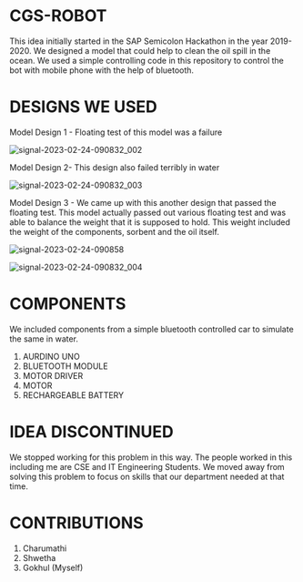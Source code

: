# CGS-ROBOT
This idea initially started in the SAP Semicolon Hackathon in the year 2019-2020. We designed a model that could help to clean the oil spill in the ocean. We used a simple controlling code in this repository to control the bot with mobile phone with the help of bluetooth.

# DESIGNS WE USED
Model Design 1 - Floating test of this model was a failure

![signal-2023-02-24-090832_002](https://user-images.githubusercontent.com/84320534/221086385-69601cc0-f550-4263-8b10-30a9cfd33159.gif)

Model Design 2- This design also failed terribly in water

![signal-2023-02-24-090832_003](https://user-images.githubusercontent.com/84320534/221086401-ccd128fd-a16c-405f-b6ac-8403e0de73ba.png)

Model Design 3 - We came up with this another design that passed the floating test. This model actually passed out various floating test and was able to balance the weight that it is supposed to hold. This weight included the weight of the components, sorbent and the oil itself.

![signal-2023-02-24-090858](https://user-images.githubusercontent.com/84320534/221086409-d06da523-2e68-4e4f-b8cb-f255a2421628.jpeg)

![signal-2023-02-24-090832_004](https://user-images.githubusercontent.com/84320534/221086426-de7d9230-1c80-495a-b81a-ae761388e27f.jpeg)

# COMPONENTS
We included components from a simple bluetooth controlled car to simulate the same in water.
1. AURDINO UNO
2. BLUETOOTH MODULE
3. MOTOR DRIVER
4. MOTOR
5. RECHARGEABLE BATTERY

# IDEA DISCONTINUED
We stopped working for this problem in this way. The people worked in this including me are CSE and IT Engineering Students. We moved away from solving this problem to focus on skills that our department needed at that time.

# CONTRIBUTIONS
1. Charumathi
2. Shwetha
3. Gokhul (Myself)
